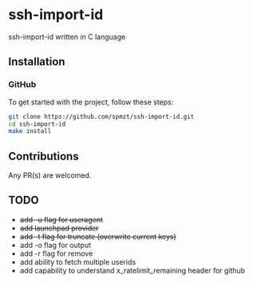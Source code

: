 # ssh-import-id

ssh-import-id written in C language

## Installation

### GitHub

To get started with the project, follow these steps:

```sh
git clone https://github.com/spmzt/ssh-import-id.git
cd ssh-import-id
make install
```

## Contributions

Any PR(s) are welcomed.

## TODO

- ~~add -u flag for useragent~~
- ~~add launchpad provider~~
- ~~add -t flag for truncate (overwrite current keys)~~
- add -o flag for output
- add -r flag for remove
- add ability to fetch multiple userids
- add capability to understand x_ratelimit_remaining header for github


